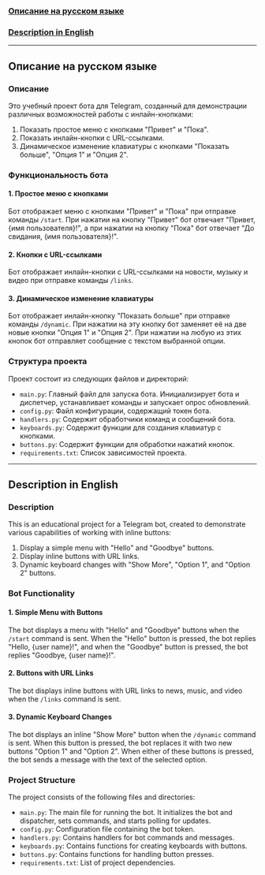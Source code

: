 ### [Описание на русском языке](#русский)

### [Description in English](#english)

---

## <a name="русский"></a>Описание на русском языке

### Описание

Это учебный проект бота для Telegram, созданный для демонстрации различных возможностей работы с инлайн-кнопками:

1. Показать простое меню с кнопками "Привет" и "Пока".
2. Показать инлайн-кнопки с URL-ссылками.
3. Динамическое изменение клавиатуры с кнопками "Показать больше", "Опция 1" и "Опция 2".

### Функциональность бота

#### 1. Простое меню с кнопками

Бот отображает меню с кнопками "Привет" и "Пока" при отправке команды `/start`. При нажатии на кнопку "Привет" бот отвечает "Привет, {имя пользователя}!", а при нажатии на кнопку "Пока" бот отвечает "До свидания, {имя пользователя}!".

#### 2. Кнопки с URL-ссылками

Бот отображает инлайн-кнопки с URL-ссылками на новости, музыку и видео при отправке команды `/links`.

#### 3. Динамическое изменение клавиатуры

Бот отображает инлайн-кнопку "Показать больше" при отправке команды `/dynamic`. При нажатии на эту кнопку бот заменяет её на две новые кнопки "Опция 1" и "Опция 2". При нажатии на любую из этих кнопок бот отправляет сообщение с текстом выбранной опции.

### Структура проекта

Проект состоит из следующих файлов и директорий:

- `main.py`: Главный файл для запуска бота. Инициализирует бота и диспетчер, устанавливает команды и запускает опрос обновлений.
- `config.py`: Файл конфигурации, содержащий токен бота.
- `handlers.py`: Содержит обработчики команд и сообщений бота.
- `keyboards.py`: Содержит функции для создания клавиатур с кнопками.
- `buttons.py`: Содержит функции для обработки нажатий кнопок.
- `requirements.txt`: Список зависимостей проекта.

---

## <a name="english"></a>Description in English

### Description

This is an educational project for a Telegram bot, created to demonstrate various capabilities of working with inline buttons:

1. Display a simple menu with "Hello" and "Goodbye" buttons.
2. Display inline buttons with URL links.
3. Dynamic keyboard changes with "Show More", "Option 1", and "Option 2" buttons.

### Bot Functionality

#### 1. Simple Menu with Buttons

The bot displays a menu with "Hello" and "Goodbye" buttons when the `/start` command is sent. When the "Hello" button is pressed, the bot replies "Hello, {user name}!", and when the "Goodbye" button is pressed, the bot replies "Goodbye, {user name}!".

#### 2. Buttons with URL Links

The bot displays inline buttons with URL links to news, music, and video when the `/links` command is sent.

#### 3. Dynamic Keyboard Changes

The bot displays an inline "Show More" button when the `/dynamic` command is sent. When this button is pressed, the bot replaces it with two new buttons "Option 1" and "Option 2". When either of these buttons is pressed, the bot sends a message with the text of the selected option.

### Project Structure

The project consists of the following files and directories:

- `main.py`: The main file for running the bot. It initializes the bot and dispatcher, sets commands, and starts polling for updates.
- `config.py`: Configuration file containing the bot token.
- `handlers.py`: Contains handlers for bot commands and messages.
- `keyboards.py`: Contains functions for creating keyboards with buttons.
- `buttons.py`: Contains functions for handling button presses.
- `requirements.txt`: List of project dependencies.
